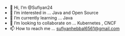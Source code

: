 - 👋 Hi, I’m @Sufiyan24
- 👀 I’m interested in ... Java and Open Source
- 🌱 I’m currently learning ... Java
- 💞️ I’m looking to collaborate on ... Kubernetes , CNCF 
- 📫 How to reach me ... sufiyanhebbal6561@gmail.com

<!---
Sufiyan24/Sufiyan24 is a ✨ special ✨ repository because its `README.md` (this file) appears on your GitHub profile.
You can click the Preview link to take a look at your changes.
--->
